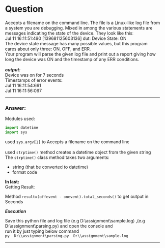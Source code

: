#  Question
Accepts a filename on the command line. The file is a Linux-like log file
from a system you are debugging. Mixed in among the various statements are
messages indicating the state of the device. They look like this:<br/>
   Jul 11 16:11:51:490 [139681125603136] dut: Device State: ON<br/>
The device state message has many possible values, but this program cares
about only three: ON, OFF, and ERR.<br/>
Your program will parse the given log file and print out a report giving
how long the device was ON and the timestamp of any ERR conditions.<br/>
<br />
_**output:**_<br />
Device was on for 7 seconds<br/>
Timestamps of error events:<br/>
   Jul 11 16:11:54:661<br/>
   Jul 11 16:11:56:067

---

###  Answer:

Modules used:

``` python
import datetime   
import sys

```

used `sys.argv[1]` to Accepts a filename on the command line<br/><br />
used `strptime()` method creates a datetime object from the given string <br/>
The `strptime()` class method takes two arguments:

* string (that be converted to datetime)<br/>	
* format code<br />

**In last:**<br/>
Getting Result:<br/>

Method `result=(offevent - onevent).total_seconds()` to get output in Seconds <br/>

_**Execution**_<br/>

Save this python file and log file (e.g D:\\assignment\sample.log) ,(e.g D:\\assignment\parsing.py) and open the console and <br/> run it by just typing below command<br/> `py  D:\\assignment\parsing.py  D:\\assignment\sample.log`



---




